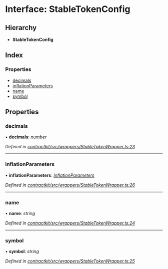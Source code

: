 # Interface: StableTokenConfig

## Hierarchy

* **StableTokenConfig**

## Index

### Properties

* [decimals](_wrappers_stabletokenwrapper_.stabletokenconfig.md#decimals)
* [inflationParameters](_wrappers_stabletokenwrapper_.stabletokenconfig.md#inflationparameters)
* [name](_wrappers_stabletokenwrapper_.stabletokenconfig.md#name)
* [symbol](_wrappers_stabletokenwrapper_.stabletokenconfig.md#symbol)

## Properties

###  decimals

• **decimals**: *number*

*Defined in [contractkit/src/wrappers/StableTokenWrapper.ts:23](https://github.com/celo-org/celo-monorepo/blob/master/packages/contractkit/src/wrappers/StableTokenWrapper.ts#L23)*

___

###  inflationParameters

• **inflationParameters**: *[InflationParameters](_wrappers_stabletokenwrapper_.inflationparameters.md)*

*Defined in [contractkit/src/wrappers/StableTokenWrapper.ts:26](https://github.com/celo-org/celo-monorepo/blob/master/packages/contractkit/src/wrappers/StableTokenWrapper.ts#L26)*

___

###  name

• **name**: *string*

*Defined in [contractkit/src/wrappers/StableTokenWrapper.ts:24](https://github.com/celo-org/celo-monorepo/blob/master/packages/contractkit/src/wrappers/StableTokenWrapper.ts#L24)*

___

###  symbol

• **symbol**: *string*

*Defined in [contractkit/src/wrappers/StableTokenWrapper.ts:25](https://github.com/celo-org/celo-monorepo/blob/master/packages/contractkit/src/wrappers/StableTokenWrapper.ts#L25)*
